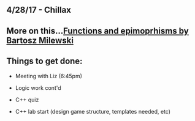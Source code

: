 ## 4/28/17 - Chillax

## More on this...[Functions and epimoprhisms by Bartosz Milewski](https://www.youtube.com/watch?v=O2lZkr-aAqk)

## Things to get done:

- Meeting with Liz (6:45pm)

- Logic work cont'd

- C++ quiz

- C++ lab start (design game structure, templates needed, etc)

